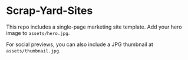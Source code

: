 # Scrap-Yard-Sites

This repo includes a single-page marketing site template. Add your hero image to `assets/hero.jpg`.

For social previews, you can also include a JPG thumbnail at `assets/thumbnail.jpg`.
